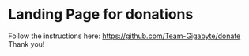 # Landing Page for donations
Follow the instructions here: https://github.com/Team-Gigabyte/donate
Thank you!
